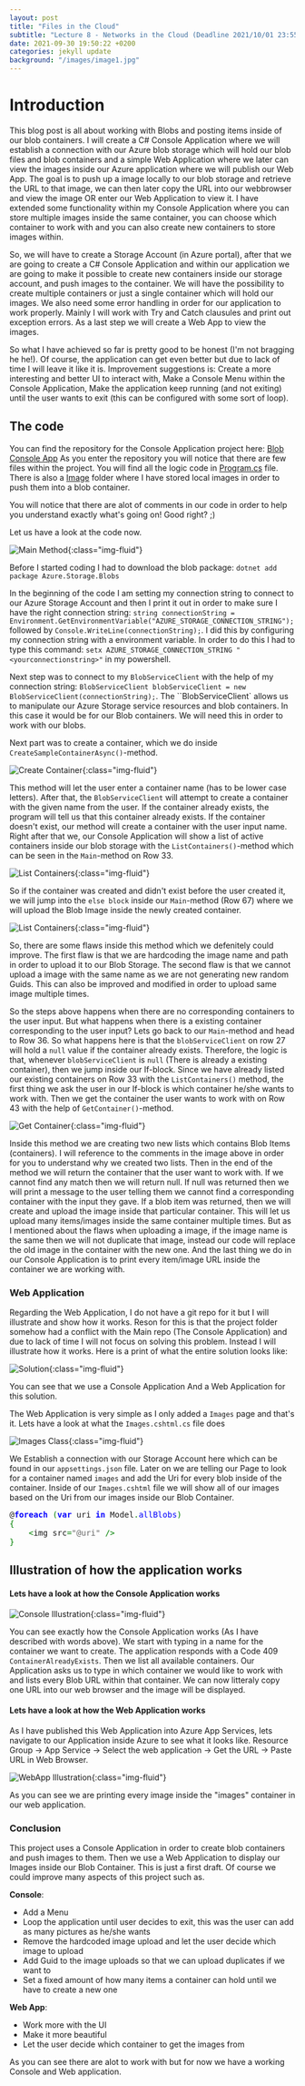 ```yaml
---
layout: post
title: "Files in the Cloud"
subtitle: "Lecture 8 - Networks in the Cloud (Deadline 2021/10/01 23:55)"
date: 2021-09-30 19:50:22 +0200
categories: jekyll update
background: "/images/image1.jpg"
---
```


# Introduction

This blog post is all about working with Blobs and posting items inside of our blob containers. I will create a C# Console Application where we will establish a connection with our Azure blob storage which will hold our blob files and blob containers and a simple Web Application where we later can view the images inside our Azure application where we will publish our Web App. The goal is to push up a image locally to our blob storage and retrieve the URL to that image, we can then later copy the URL into our webbrowser and view the image OR enter our Web Application to view it. I have extended some functionality within my Console Application where you can store multiple images inside the same container, you can choose which container to work with and you can also create new containers to store images within.

So, we will have to create a Storage Account (in Azure portal), after that we are going to create a C# Console Application and within our application we are going to make it possible to create new containers inside our storage account, and push images to the container. We will have the possibility to create multiple containers or just a single container which will hold our images. We also need some error handling in order for our application to work properly. Mainly I will work with Try and Catch clausules and print out exception errors. As a last step we will create a Web App to view the images.

So what I have achieved so far is pretty good to be honest (I'm not bragging he he!). Of course, the application can get even better but due to lack of time I will leave it like it is. Improvement suggestions is: Create a more interesting and better UI to interact with, Make a Console Menu within the Console Application, Make the application keep running (and not exiting) until the user wants to exit (this can be configured with some sort of loop).

## The code

You can find the repository for the Console Application project here: [Blob Console App](https://github.com/Orhan92/BlobConsoleApp)
As you enter the repository you will notice that there are few files within the project. You will find all the logic code in [Program.cs](https://github.com/Orhan92/BlobConsoleApp/blob/master/Program.cs) file. There is also a [Image](https://github.com/Orhan92/BlobConsoleApp/tree/master/images) folder where I have stored local images in order to push them into a blob container.

You will notice that there are alot of comments in our code in order to help you understand exactly what's going on! Good right? ;)

Let us have a look at the code now.

![Main Method](/images/main.png){:class="img-fluid"}

Before I started coding I had to download the blob package: `dotnet add package Azure.Storage.Blobs`

In the beginning of the code I am setting my connection string to connect to our Azure Storage Account and then I print it out in order to make sure I have the right connection string: `string connectionString = Environment.GetEnvironmentVariable("AZURE_STORAGE_CONNECTION_STRING");` followed by `Console.WriteLine(connectionString);`. I did this by configuring my connection string with a environment variable. In order to do this I had to type this command: `setx AZURE_STORAGE_CONNECTION_STRING "<yourconnectionstring>"` in my powershell.

Next step was to connect to my `BlobServiceClient` with the help of my connection string: `BlobServiceClient blobServiceClient = new BlobServiceClient(connectionString);`. The ``BlobServiceClient` allows us to manipulate our Azure Storage service resources and blob containers. In this case it would be for our Blob containers. We will need this in order to work with our blobs.

Next part was to create a container, which we do inside `CreateSampleContainerAsync()`-method.

![Create Container](/images/create-container.png){:class="img-fluid"}

This method will let the user enter a container name (has to be lower case letters). After that, the `BlobServiceClient` will attempt to create a container with the given name from the user. If the container already exists, the program will tell us that this container already exists. If the container doesn't exist, our method will create a container with the user input name. Right after that we, our Console Application will show a list of active containers inside our blob storage with the `ListContainers()`-method which can be seen in the `Main`-method on Row 33.

![List Containers](/images/container-list.png){:class="img-fluid"}

So if the container was created and didn't exist before the user created it, we will jump into the `else block` inside our `Main`-method (Row 67) where we will upload the Blob Image inside the newly created container.

![List Containers](/images/create-image.png){:class="img-fluid"}

So, there are some flaws inside this method which we defenitely could improve. The first flaw is that we are hardcoding the image name and path in order to upload it to our Blob Storage. The second flaw is that we cannot upload a image with the same name as we are not generating new random Guids. This can also be improved and modified in order to upload same image multiple times.

So the steps above happens when there are no corresponding containers to the user input. But what happens when there is a existing container corresponding to the user input? Lets go back to our `Main`-method and head to Row 36. So what happens here is that the `blobServiceClient` on row 27 will hold a `null` value if the container already exists. Therefore, the logic is that, whenever `blobServiceClient` is `null` (There is already a existing container), then we jump inside our If-block. Since we have already listed our existing containers on Row 33 with the `ListContainers()` method, the first thing we ask the user in our If-block is which container he/she wants to work with. Then we get the container the user wants to work with on Row 43 with the help of `GetContainer()`-method.

![Get Container](/images/get-container.png){:class="img-fluid"}

Inside this method we are creating two new lists which contains Blob Items (containers). I will reference to the comments in the image above in order for you to understand why we created two lists. Then in the end of the method we will return the container that the user want to work with. If we cannot find any match then we will return null. If null was returned then we will print a message to the user telling them we cannot find a corresponding container with the input they gave. If a blob item was returned, then we will create and upload the image inside that particular container. This will let us upload many items/images inside the same container multiple times. But as I mentioned about the flaws when uploading a image, if the image name is the same then we will not duplicate that image, instead our code will replace the old image in the container with the new one. And the last thing we do in our Console Application is to print every item/image URL inside the container we are working with.

### Web Application

Regarding the Web Application, I do not have a git repo for it but I will illustrate and show how it works. Reson for this is that the project folder somehow had a conflict with the Main repo (The Console Application) and due to lack of time I will not focus on solving this problem. Instead I will illustrate how it works. Here is a print of what the entire solution looks like:

![Solution](/images/solution.png){:class="img-fluid"}

You can see that we use a Console Application And a Web Application for this solution.

The Web Application is very simple as I only added a `Images` page and that's it. Lets have a look at what the `Images.cshtml.cs` file does

![Images Class](/images/images-class.png){:class="img-fluid"}

We Establish a connection with our Storage Account here which can be found in our `appsettings.json` file. Later on we are telling our Page to look for a container named `images` and add the Uri for every blob inside of the container. Inside of our `Images.cshtml` file we will show all of our images based on the Uri from our images inside our Blob Container.

<pre class="csharp" style="font-family:monospace;">@<span style="color: #0600FF; font-weight: bold;">foreach</span> <span style="color: #008000;">&#40;</span><span style="color: #0600FF; font-weight: bold;">var</span> uri <span style="color: #0600FF; font-weight: bold;">in</span> Model<span style="color: #008000;">.</span><span style="color: #0000FF;">allBlobs</span><span style="color: #008000;">&#41;</span>
<span style="color: #008000;">&#123;</span>
    <span style="color: #008000;">&lt;</span>img src<span style="color: #008000;">=</span><span style="color: #666666;">&quot;@uri&quot;</span> <span style="color: #008000;">/&gt;</span>
<span style="color: #008000;">&#125;</span></pre>

## Illustration of how the application works

#### Lets have a look at how the Console Application works

![Console Illustration](/images/console-illustration.png){:class="img-fluid"}

You can see exactly how the Console Application works (As I have described with words above). We start with typing in a name for the container we want to create. The application responds with a Code 409 `ContainerAlreadyExists`. Then we list all available containers. Our Application asks us to type in which container we would like to work with and lists every Blob URL within that container. We can now litteraly copy one URL into our web browser and the image will be displayed.

#### Lets have a look at how the Web Application works

As I have published this Web Application into Azure App Services, lets navigate to our Application inside Azure to see what it looks like. Resource Group -> App Service -> Select the web application -> Get the URL -> Paste URL in Web Browser.

![WebApp Illustration](/images/web-images.png){:class="img-fluid"}

As you can see we are printing every image inside the "images" container in our web application.

### Conclusion

This project uses a Console Application in order to create blob containers and push images to them. Then we use a Web Application to display our Images inside our Blob Container. This is just a first draft. Of course we could improve many aspects of this project such as.

**Console**:

- Add a Menu
- Loop the application until user decides to exit, this was the user can add as many pictures as he/she wants
- Remove the hardcoded image upload and let the user decide which image to upload
- Add Guid to the image uploads so that we can upload duplicates if we want to
- Set a fixed amount of how many items a container can hold until we have to create a new one

**Web App**:

- Work more with the UI
- Make it more beautiful
- Let the user decide which container to get the images from

As you can see there are alot to work with but for now we have a working Console and Web application.
